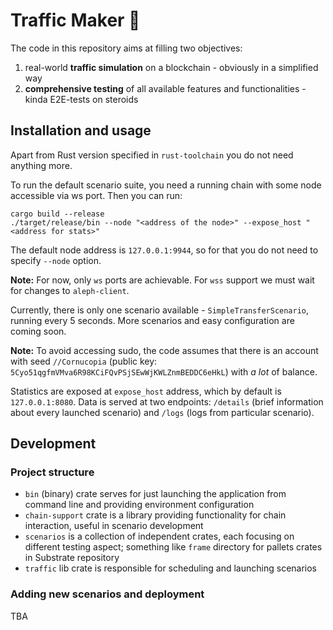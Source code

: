 # Traffic Maker 🚦

The code in this repository aims at filling two objectives:
1. real-world **traffic simulation** on a blockchain - obviously in a simplified way
2. **comprehensive testing** of all available features and functionalities - kinda E2E-tests on steroids

## Installation and usage
Apart from Rust version specified in `rust-toolchain` you do not need anything more.

To run the default scenario suite, you need a running chain with some node accessible via ws port.
Then you can run:
```shell
cargo build --release
./target/release/bin --node "<address of the node>" --expose_host "<address for stats>"
```
The default node address is `127.0.0.1:9944`, so for that you do not need to specify `--node` option.

**Note:** For now, only `ws` ports are achievable. For `wss` support we must wait for changes to `aleph-client`.

Currently, there is only one scenario available - `SimpleTransferScenario`, running every 5 seconds.
More scenarios and easy configuration are coming soon.

**Note:** To avoid accessing sudo, the code assumes that there is an account with seed `//Cornucopia` (public key: `5Cyo51qgfmVMva6R98KCiFQvPSjSEwWjKWLZnmBEDDC6eHkL`) with _a lot_ of balance.

Statistics are exposed at `expose_host` address, which by default is `127.0.0.1:8080`.
Data is served at two endpoints: `/details` (brief information about every launched scenario) and `/logs` (logs from particular scenario).

## Development

### Project structure
 - `bin` (binary) crate serves for just launching the application from command line and providing environment configuration
 - `chain-support` crate is a library providing functionality for chain interaction, useful in scenario development
 - `scenarios` is a collection of independent crates, each focusing on different testing aspect; something like `frame` directory for pallets crates in Substrate repository
 - `traffic` lib crate is responsible for scheduling and launching scenarios
 
### Adding new scenarios and deployment
TBA
